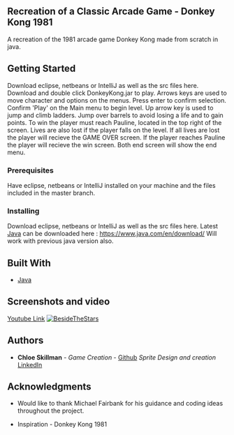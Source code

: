 ## Recreation of a Classic Arcade Game - Donkey Kong 1981

A recreation of the 1981 arcade game Donkey Kong made from scratch in java. 

## Getting Started

Download eclipse, netbeans or IntelliJ as well as the src files here.
Download and double click DonkeyKong.jar to play.
Arrows keys are used to move character and options on the menus.
Press enter to confirm selection.
Confirm 'Play' on the Main menu to begin level.
Up arrow key is used to jump and climb ladders. 
Jump over barrels to avoid losing a life and to gain points. 
To win  the player must reach Pauline, located in the top right of the screen. 
Lives are also lost if the player falls on the level.
If all lives are lost the player will recieve the GAME OVER screen.
If the player reaches Pauline the player will recieve the win screen. 
Both end screen will show the end menu.  

### Prerequisites

Have eclipse, netbeans or IntelliJ installed on your machine and the files included in the master branch.

### Installing

Download eclipse, netbeans or IntelliJ as well as the src files here.
Latest [Java](https://www.java.com/en/download/) can be downloaded here : https://www.java.com/en/download/
Will work with previous java version also. 

## Built With

* [Java](https://www.java.com/en/download/) 

## Screenshots and video

[Youtube Link](https://www.youtube.com/watch?v=EERrkelUlbo)
[![BesideTheStars](https://i.ytimg.com/vi/EERrkelUlbo/maxresdefault.jpg)](https://www.youtube.com/watch?v=EERrkelUlbo)

## Authors

* **Chloe Skillman** - *Game Creation* -              [Github](https://github.com/ChloeLS)
                       *Sprite Design and creation*   [LinkedIn](https://www.linkedin.com/in/chloe-skillman-b80941183/)

## Acknowledgments

* Would like to thank Michael Fairbank for his guidance and coding ideas throughout the project. 

* Inspiration - Donkey Kong 1981 
